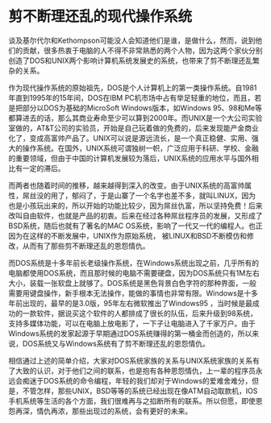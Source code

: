 # 剪不断理还乱的现代操作系统
  谈及基尔代尔和Kethompson可能没人会知道他们是谁，是做什么，然而，说到他们的贡献，很多热衷于电脑的人不得不非常熟悉的两个人物，因为这两个家伙分别创造了DOS和UNIX两个影响计算机系统发展史的系统，也带来了剪不断理还乱繁杂的关系。

  作为现代操作系统的原始祖先，DOS是个人计算机上的第一类操作系统。自1981年直到1995年的15年间，DOS在IBM PC机市场中占有举足轻重的地位，而且，若是把部分以DOS为基础的MicroSoft Windows版本，如Windows 95、98和Me等都算进去的话，那么其商业寿命至少可以算到2000年。而UNIX是一个大公司实验室做的，AT&T公司的实验员，开始是自己玩着做的免费的，后来发现能产金商业化了，变成高富帅产品了。UNIX可以说是源远流长，是一个真正稳健、实用、强大的操作系统。在国外，UNIX系统可谓独树一帜，广泛应用于科研、学校、金融的重要领域，但由于中国的计算机发展较为落后，UNIX系统的应用水平与国外相比有一定的滞后。

  而两者也随着时间的推移，越来越得到深入的改变。由于UNIX系统的高富帅属性，屌丝没的用了，郁闷了，于是山寨了一个名字也差不多，就叫LINUX，因为也是小孩玩出来的，所以开始的功能比较少，因为屌丝仇富，所以坚持免费！后来改叫自由软件，也就是产品的初衷。后来在经过各种屌丝程序员的发展，又形成了BSD系统，随后也就有了著名的MAC OS系统，影响了一代又一代的编程人。也正因为在这样的不断发展中，UNIX作为原始系统， 被LINUX和BSD不断模仿和修改，从而有了那些剪不断理还乱的恩怨情仇。

  而DOS系统是十多年前长老级操作系统，在Windows系统出现之前，几乎所有的电脑都使用DOS系统，而且那时候的电脑不需要硬盘，因为DOS系统只有1M左右大小，装载一张软盘上就够了。DOS系统是黑色背景白色字符的那种界面，一般需要用键盘操作，新手根本无法操作，能做的事情也非常有限。Windows是十多年前出现的，最早的是3.0版，95年左右微软推出了Windows95 ，当时候是最成功的一款软件，据说买这个软件的人都排成了很长的队伍，后来升级到98系统，支持多媒体功能，可以在电脑上放电影了，一下子让电脑进入了千家万户。由于Windows系统的发家起源于早期通过DOS系统赚得的第一桶金而创造的，所以来说，DOS系统又与Windows系统有了剪不断理还乱的恩怨情仇。

  相信通过上述的简单介绍，大家对DOS系统家族的关系与UNIX系统家族的关系有了大致的认识，对于他们之间的联系，也是抱有各种恩怨情仇，上一辈的程序员永远会痴迷于DOS系统的命令编程，年轻的我们却对于Windows的爱难舍难分，但是，不管怎样，那些UNIX，BSD等等的系统已经出现在像ATM自动取款机，IOS手机系统等生活的各个方面，我们很难再与之掐断所有的联系。所以但愿，即使恩怨再深，情仇再浓，那些出现过的系统，会有更好的未来。
